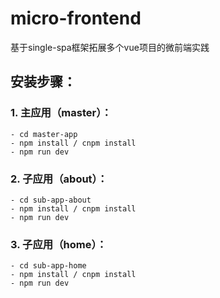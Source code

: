 # micro-frontend
基于single-spa框架拓展多个vue项目的微前端实践


## 安装步骤：
### 1. 主应用（master）：
    - cd master-app
    - npm install / cnpm install
    - npm run dev
### 2. 子应用（about）：
    - cd sub-app-about
    - npm install / cnpm install
    - npm run dev
### 3. 子应用（home）：
    - cd sub-app-home
    - npm install / cnpm install
    - npm run dev
    

